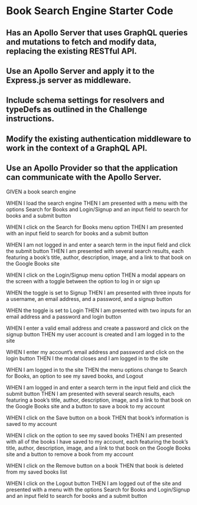 # Book Search Engine Starter Code




## Has an Apollo Server that uses GraphQL queries and mutations to fetch and modify data, replacing the existing RESTful API.

## Use an Apollo Server and apply it to the Express.js server as middleware.

## Include schema settings for resolvers and typeDefs as outlined in the Challenge instructions.

## Modify the existing authentication middleware to work in the context of a GraphQL API.

## Use an Apollo Provider so that the application can communicate with the Apollo Server.




GIVEN a book search engine

WHEN I load the search engine THEN I am presented with a menu with the options Search for Books and Login/Signup and an input field to search for books and a submit button

WHEN I click on the Search for Books menu option THEN I am presented with an input field to search for books and a submit button

WHEN I am not logged in and enter a search term in the input field and click the submit button THEN I am presented with several search results, each featuring a book’s title, author, description, image, and a link to that book on the Google Books site

WHEN I click on the Login/Signup menu option THEN a modal appears on the screen with a toggle between the option to log in or sign up

WHEN the toggle is set to Signup THEN I am presented with three inputs for a username, an email address, and a password, and a signup button

WHEN the toggle is set to Login THEN I am presented with two inputs for an email address and a password and login button

WHEN I enter a valid email address and create a password and click on the signup button THEN my user account is created and I am logged in to the site

WHEN I enter my account’s email address and password and click on the login button THEN I the modal closes and I am logged in to the site

WHEN I am logged in to the site THEN the menu options change to Search for Books, an option to see my saved books, and Logout

WHEN I am logged in and enter a search term in the input field and click the submit button THEN I am presented with several search results, each featuring a book’s title, author, description, image, and a link to that book on the Google Books site and a button to save a book to my account

WHEN I click on the Save button on a book THEN that book’s information is saved to my account

WHEN I click on the option to see my saved books THEN I am presented with all of the books I have saved to my account, each featuring the book’s title, author, description, image, and a link to that book on the Google Books site and a button to remove a book from my account

WHEN I click on the Remove button on a book THEN that book is deleted from my saved books list

WHEN I click on the Logout button THEN I am logged out of the site and presented with a menu with the options Search for Books and Login/Signup and an input field to search for books and a submit button